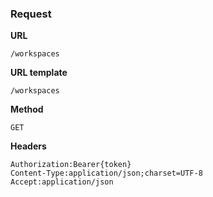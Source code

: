 ### Request

**URL**

`/workspaces`

**URL template**

`/workspaces`

**Method**

`GET`

**Headers**

`Authorization:Bearer{token}`  
`Content-Type:application/json;charset=UTF-8`  
`Accept:application/json`  
